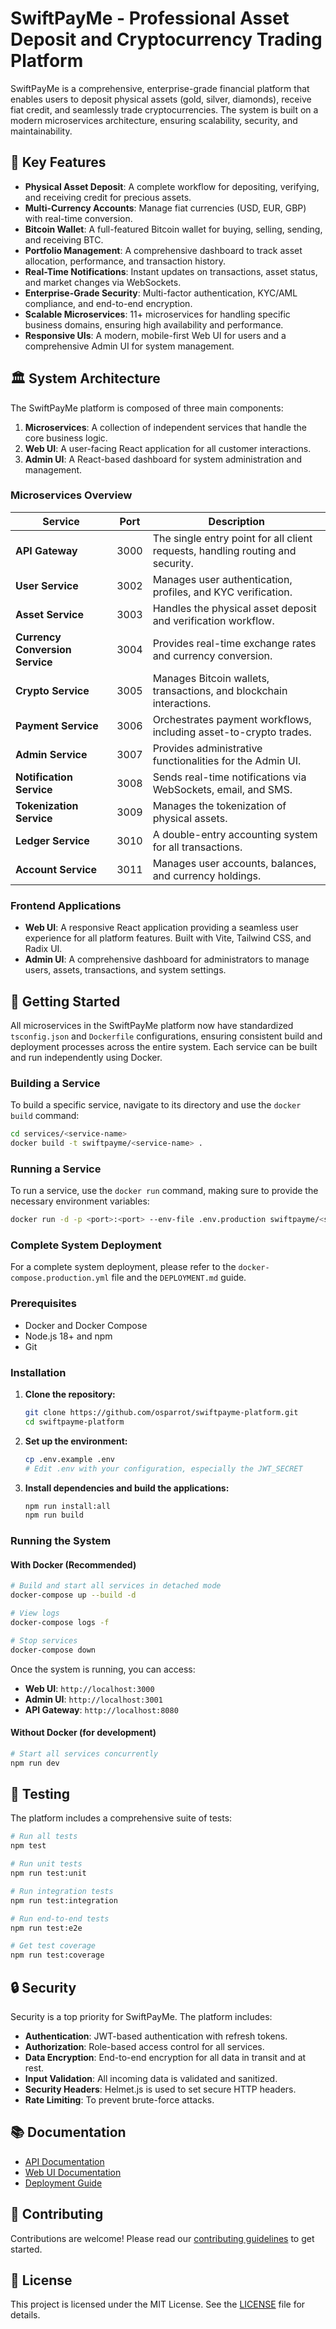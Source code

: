 # SwiftPayMe - Professional Asset Deposit and Cryptocurrency Trading Platform

SwiftPayMe is a comprehensive, enterprise-grade financial platform that enables users to deposit physical assets (gold, silver, diamonds), receive fiat credit, and seamlessly trade cryptocurrencies. The system is built on a modern microservices architecture, ensuring scalability, security, and maintainability.

## 🌟 Key Features

- **Physical Asset Deposit**: A complete workflow for depositing, verifying, and receiving credit for precious assets.
- **Multi-Currency Accounts**: Manage fiat currencies (USD, EUR, GBP) with real-time conversion.
- **Bitcoin Wallet**: A full-featured Bitcoin wallet for buying, selling, sending, and receiving BTC.
- **Portfolio Management**: A comprehensive dashboard to track asset allocation, performance, and transaction history.
- **Real-Time Notifications**: Instant updates on transactions, asset status, and market changes via WebSockets.
- **Enterprise-Grade Security**: Multi-factor authentication, KYC/AML compliance, and end-to-end encryption.
- **Scalable Microservices**: 11+ microservices for handling specific business domains, ensuring high availability and performance.
- **Responsive UIs**: A modern, mobile-first Web UI for users and a comprehensive Admin UI for system management.

## 🏛️ System Architecture

The SwiftPayMe platform is composed of three main components:

1.  **Microservices**: A collection of independent services that handle the core business logic.
2.  **Web UI**: A user-facing React application for all customer interactions.
3.  **Admin UI**: A React-based dashboard for system administration and management.

### Microservices Overview

| Service                       | Port | Description                                                                 |
| ----------------------------- | ---- | --------------------------------------------------------------------------- |
| **API Gateway**               | 3000 | The single entry point for all client requests, handling routing and security. |
| **User Service**              | 3002 | Manages user authentication, profiles, and KYC verification.                |
| **Asset Service**             | 3003 | Handles the physical asset deposit and verification workflow.               |
| **Currency Conversion Service** | 3004 | Provides real-time exchange rates and currency conversion.                  |
| **Crypto Service**            | 3005 | Manages Bitcoin wallets, transactions, and blockchain interactions.         |
| **Payment Service**           | 3006 | Orchestrates payment workflows, including asset-to-crypto trades.           |
| **Admin Service**             | 3007 | Provides administrative functionalities for the Admin UI.                     |
| **Notification Service**      | 3008 | Sends real-time notifications via WebSockets, email, and SMS.               |
| **Tokenization Service**      | 3009 | Manages the tokenization of physical assets.                                |
| **Ledger Service**            | 3010 | A double-entry accounting system for all transactions.                      |
| **Account Service**           | 3011 | Manages user accounts, balances, and currency holdings.                     |

### Frontend Applications

-   **Web UI**: A responsive React application providing a seamless user experience for all platform features. Built with Vite, Tailwind CSS, and Radix UI.
-   **Admin UI**: A comprehensive dashboard for administrators to manage users, assets, transactions, and system settings.

## 🚀 Getting Started

All microservices in the SwiftPayMe platform now have standardized `tsconfig.json` and `Dockerfile` configurations, ensuring consistent build and deployment processes across the entire system. Each service can be built and run independently using Docker.

### Building a Service

To build a specific service, navigate to its directory and use the `docker build` command:

```bash
cd services/<service-name>
docker build -t swiftpayme/<service-name> .
```

### Running a Service

To run a service, use the `docker run` command, making sure to provide the necessary environment variables:

```bash
docker run -d -p <port>:<port> --env-file .env.production swiftpayme/<service-name>
```

### Complete System Deployment

For a complete system deployment, please refer to the `docker-compose.production.yml` file and the `DEPLOYMENT.md` guide.

### Prerequisites

-   Docker and Docker Compose
-   Node.js 18+ and npm
-   Git

### Installation

1.  **Clone the repository:**

    ```bash
    git clone https://github.com/osparrot/swiftpayme-platform.git
    cd swiftpayme-platform
    ```

2.  **Set up the environment:**

    ```bash
    cp .env.example .env
    # Edit .env with your configuration, especially the JWT_SECRET
    ```

3.  **Install dependencies and build the applications:**

    ```bash
    npm run install:all
    npm run build
    ```

### Running the System

#### With Docker (Recommended)

```bash
# Build and start all services in detached mode
docker-compose up --build -d

# View logs
docker-compose logs -f

# Stop services
docker-compose down
```

Once the system is running, you can access:

-   **Web UI**: `http://localhost:3000`
-   **Admin UI**: `http://localhost:3001`
-   **API Gateway**: `http://localhost:8080`

#### Without Docker (for development)

```bash
# Start all services concurrently
npm run dev
```

## 🧪 Testing

The platform includes a comprehensive suite of tests:

```bash
# Run all tests
npm test

# Run unit tests
npm run test:unit

# Run integration tests
npm run test:integration

# Run end-to-end tests
npm run test:e2e

# Get test coverage
npm run test:coverage
```

## 🔒 Security

Security is a top priority for SwiftPayMe. The platform includes:

-   **Authentication**: JWT-based authentication with refresh tokens.
-   **Authorization**: Role-based access control for all services.
-   **Data Encryption**: End-to-end encryption for all data in transit and at rest.
-   **Input Validation**: All incoming data is validated and sanitized.
-   **Security Headers**: Helmet.js is used to set secure HTTP headers.
-   **Rate Limiting**: To prevent brute-force attacks.

## 📚 Documentation

-   [API Documentation](./services/api-gateway/README.md)
-   [Web UI Documentation](./web-ui/README.md)
-   [Deployment Guide](./DEPLOYMENT.md)

## 🤝 Contributing

Contributions are welcome! Please read our [contributing guidelines](./CONTRIBUTING.md) to get started.

## 📄 License

This project is licensed under the MIT License. See the [LICENSE](./LICENSE) file for details.

